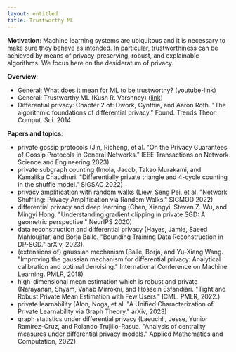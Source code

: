 ```yaml
---
layout: entitled
title: Trustworthy ML
---
```


**Motivation**: Machine learning systems are ubiquitous and it is necessary to make sure they behave as intended. In particular, trustworthiness can be achieved by means of privacy-preserving, robust, and explainable algorithms. We focus here on the desideratum of privacy.

**Overview**:
- General: What does it mean for ML to be trustworthy? ([youtube-link](https://www.youtube.com/watch?v=UpGgIqLhaqo))
- General: Trustworthy ML (Kush R. Varshney) ([link](http://www.trustworthymachinelearning.com/))
- Differential privacy: Chapter 2 of: Dwork, Cynthia, and Aaron Roth. "The algorithmic foundations of differential privacy." Found. Trends Theor. Comput. Sci. 2014

**Papers and topics**:
- private gossip protocols (Jin, Richeng, et al. "On the Privacy Guarantees of Gossip Protocols in General Networks." IEEE Transactions on Network Science and Engineering 2023)
- private subgraph counting (Imola, Jacob, Takao Murakami, and Kamalika Chaudhuri. "Differentially private triangle and 4-cycle counting in the shuffle model." SIGSAC 2022)
- privacy amplification with random walks (Liew, Seng Pei, et al. "Network Shuffling: Privacy Amplification via Random Walks." SIGMOD 2022)
- differential privacy and deep learning (Chen, Xiangyi, Steven Z. Wu, and Mingyi Hong. "Understanding gradient clipping in private SGD: A geometric perspective." NeurIPS 2020)
- data reconstruction and differential privacy (Hayes, Jamie, Saeed Mahloujifar, and Borja Balle. "Bounding Training Data Reconstruction in DP-SGD." arXiv, 2023).
- (extensions of) gaussian mechanism (Balle, Borja, and Yu-Xiang Wang. "Improving the gaussian mechanism for differential privacy: Analytical calibration and optimal denoising." International Conference on Machine Learning. PMLR, 2018)
- high-dimensional mean estimation which is robust and private (Narayanan, Shyam, Vahab Mirrokni, and Hossein Esfandiari. "Tight and Robust Private Mean Estimation with Few Users." ICML. PMLR, 2022.)
- private learnability (Alon, Noga, et al. "A Unified Characterization of Private Learnability via Graph Theory." arXiv, 2023)
- graph statistics under differential privacy (Laeuchli, Jesse, Yunior Ramírez-Cruz, and Rolando Trujillo-Rasua. "Analysis of centrality measures under differential privacy models." Applied Mathematics and Computation, 2022)
